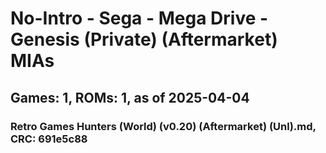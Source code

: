 # No-Intro - Sega - Mega Drive - Genesis (Private) (Aftermarket) MIAs
## Games: 1, ROMs: 1, as of 2025-04-04

### Retro Games Hunters (World) (v0.20) (Aftermarket) (Unl).md, CRC: 691e5c88
